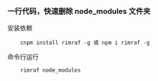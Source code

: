 ### 一行代码，快速删除 node_modules 文件夹

安装依赖
```shell
    cnpm install rimraf -g 或 npm i rimraf -g
```
命令行运行
```shell
    rimraf node_modules
```